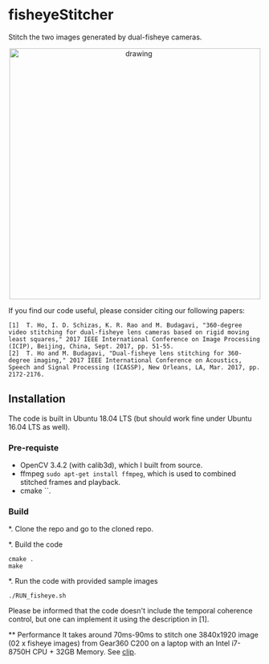 # fisheyeStitcher
Stitch the two images generated by dual-fisheye cameras.

[<p align="center"><img src="https://github.com/drNoob13/fisheyeStitcher/blob/master/misc/clip.gif" alt="drawing" width="500"/></p>](https://www.youtube.com/watch?v=u90ewqR_fHg&feature=youtu.be)


If you find our code useful, please consider citing our following papers:

```
[1]  T. Ho, I. D. Schizas, K. R. Rao and M. Budagavi, "360-degree video stitching for dual-fisheye lens cameras based on rigid moving least squares," 2017 IEEE International Conference on Image Processing (ICIP), Beijing, China, Sept. 2017, pp. 51-55.
[2]  T. Ho and M. Budagavi, "Dual-fisheye lens stitching for 360-degree imaging," 2017 IEEE International Conference on Acoustics, Speech and Signal Processing (ICASSP), New Orleans, LA, Mar. 2017, pp. 2172-2176.
```

## Installation
The code is built in Ubuntu 18.04 LTS (but should work fine under Ubuntu 16.04 LTS as well).
### Pre-requiste
* OpenCV 3.4.2 (with calib3d), which I built from source.
* ffmpeg `sudo apt-get install ffmpeg`, which is used to combined stitched frames and playback.
* cmake ``.
### Build
*. Clone the repo and go to the cloned repo.

*. Build the code
```
cmake .
make
```

*. Run the code with provided sample images
```
./RUN_fisheye.sh
```

Please be informed that the code doesn't include the temporal coherence control, but one can implement it using the description in [1].


** Performance
It takes around 70ms-90ms to stitch one 3840x1920 image (02 x fisheye images) from Gear360 C200 on a laptop with an Intel i7-8750H CPU + 32GB Memory. See [clip](https://www.youtube.com/watch?v=u90ewqR_fHg&feature=youtu.be).

